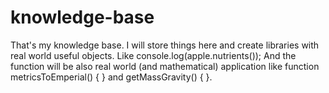 # knowledge-base
That's my knowledge base. I will store things here and create libraries with real world useful objects. Like console.log(apple.nutrients());
And the function will be also real world (and mathematical) application like function metricsToEmperial() { } and getMassGravity() { }.
